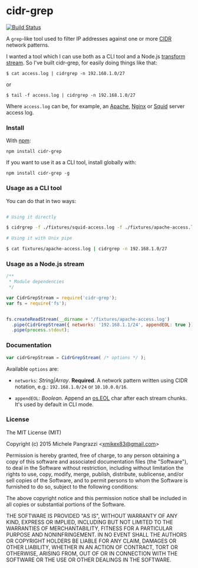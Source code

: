 cidr-grep
=========

[![Build Status](https://travis-ci.org/mpangrazzi/cidr-grep.svg?branch=master)](https://travis-ci.org/mpangrazzi/cidr-grep)

A `grep`-like tool used to filter IP addresses against one or more [CIDR](https://en.wikipedia.org/wiki/Classless_Inter-Domain_Routing) network patterns.

I wanted a tool which I can use both as a CLI tool and a Node.js [transform stream](https://nodejs.org/api/stream.html). So I've built cidr-grep, for easily doing things like that:

```
$ cat access.log | cidrgrep -n 192.168.1.0/27
```

or

```
$ tail -f access.log | cidrgrep -n 192.168.1.0/27
```

Where `access.log` can be, for example, an [Apache](https://httpd.apache.org), [Nginx](http://nginx.org) or [Squid](http://www.squid-cache.org) server access log.


### Install

With [npm](https://www.npmjs.com):

```
npm install cidr-grep
```

If you want to use it as a CLI tool, install globally with:

```
npm install cidr-grep -g
```


### Usage as a CLI tool

You can do that in two ways:

```bash

# Using it directly

$ cidrgrep -f ./fixtures/squid-access.log -f ./fixtures/apache-access.log -n 192.168.1.0/24 -n 192.168.10.0/24

# Using it with Unix pipe

$ cat fixtures/apache-access.log | cidrgrep -n 192.168.1.0/27
```

### Usage as a Node.js stream

```js
/**
 * Module dependencies
 */

var CidrGrepStream = require('cidr-grep');
var fs = require('fs');


fs.createReadStream(__dirname + '/fixtures/apache-access.log')
  .pipe(CidrGrepStream({ networks: '192.168.1.1/24', appendEOL: true }))
  .pipe(process.stdout);
```


### Documentation

```js
var cidrGrepStream = CidrGrepStream( /* options */ );
```

Available `options` are:

- `networks`: _String|Array_. **Required**. A network pattern written using CIDR notation, e.g.: `192.168.1.0/24` or `10.10.0.0/16`.

- `appendEOL`: _Boolean_. Append an [os.EOL](https://nodejs.org/api/os.html#os_os_eol) char after each stream chunks. It's used by default in CLI mode.


### License

The MIT License (MIT)

Copyright (c) 2015 Michele Pangrazzi <<xmikex83@gmail.com>>

Permission is hereby granted, free of charge, to any person obtaining a copy
of this software and associated documentation files (the "Software"), to deal
in the Software without restriction, including without limitation the rights
to use, copy, modify, merge, publish, distribute, sublicense, and/or sell
copies of the Software, and to permit persons to whom the Software is
furnished to do so, subject to the following conditions:

The above copyright notice and this permission notice shall be included in all
copies or substantial portions of the Software.

THE SOFTWARE IS PROVIDED "AS IS", WITHOUT WARRANTY OF ANY KIND, EXPRESS OR
IMPLIED, INCLUDING BUT NOT LIMITED TO THE WARRANTIES OF MERCHANTABILITY,
FITNESS FOR A PARTICULAR PURPOSE AND NONINFRINGEMENT. IN NO EVENT SHALL THE
AUTHORS OR COPYRIGHT HOLDERS BE LIABLE FOR ANY CLAIM, DAMAGES OR OTHER
LIABILITY, WHETHER IN AN ACTION OF CONTRACT, TORT OR OTHERWISE, ARISING FROM,
OUT OF OR IN CONNECTION WITH THE SOFTWARE OR THE USE OR OTHER DEALINGS IN THE
SOFTWARE.
